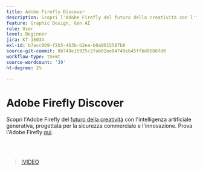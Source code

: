 ```yaml
---
title: Adobe Firefly Discover
description: Scopri l'Adobe Firefly del futuro della creatività con l'intelligenza artificiale generativa
feature: Graphic Design, Gen AI
role: User
level: Beginner
jira: KT-15034
exl-id: b7acc009-f2b5-463b-b2ea-b0a9015587b8
source-git-commit: 8b749e15925c2fab02ee84749e645ffbd8686fd0
workflow-type: tm+mt
source-wordcount: '39'
ht-degree: 2%

---
```


# Adobe Firefly Discover

Scopri l&#39;Adobe Firefly del [futuro della creatività](https://www.adobe.com/products/firefly/discover/how-ai-changes-creative-work.html) con l&#39;intelligenza artificiale generativa, progettata per la sicurezza commerciale e l&#39;innovazione. Prova l&#39;Adobe Firefly [qui](https://firefly.adobe.com/).

<br> 

>[!VIDEO](https://video.tv.adobe.com/v/3427606?quality=12&learn=on&hidetitle=true)
